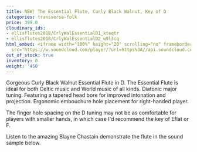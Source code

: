 ```yaml
---
title: NEW! The Essential Flute, Curly Black Walnut, Key of D
categories: transverse-folk
price: 399.0
cloudinary_ids:
- ellisflutes2018/CrlyWalEssentialD1_kteqtr
- ellisflutes2018/CrlyWalEssentialD2_w9l3cq
html_embed: <iframe width="100%" height="20" scrolling="no" frameborder="no" allow="autoplay"
  src="https://w.soundcloud.com/player/?url=https%3A//api.soundcloud.com/tracks/486027465&color=%23ff5500&inverse=false&auto_play=false&show_user=true"></iframe>
out_of_stock: true
inventory: 0
weight: '450'
---
```


Gorgeous Curly Black Walnut Essential Flute in D.  The Essential Flute is ideal for both Celtic music and World music of all kinds. Diatonic major tuning. Featuring a tapered head bore for improved intonation and projection. Ergonomic embouchure hole placement for right-handed player.

The finger hole spacing on the D tuning may not be as comfortable for players with smaller hands, in which case I'd recommend the key of Eflat or F.

Listen to the amazing Blayne Chastain demonstrate the flute in the sound sample below.

